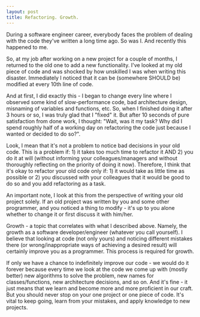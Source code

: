 ```yaml
---
layout: post
title: Refactoring. Growth.
---
```


During a software engineer career, everybody faces the problem of dealing with the code they've written a long time ago. So was I. And recently this happened to me. 

So, at my job after working on a new project for a couple of months, I returned to the old one to add a new functionality. I've looked at my old piece of code and was shocked by how unskilled I was when writing this disaster. Immediately I noticed that it can be (somewhere
SHOULD be) modified at every 10th line of code. 

And at first, I did exactly this - I began to change every line where I observed some kind of slow-performance code, bad architecture
design, misnaming of variables and functions, etc. So, when I finished doing it after 3 hours or so, I was truly glad that I "fixed" it.
But after 10 seconds of pure satisfaction from done work, I thought: "Wait, was it my task? Why did I spend roughly half of a working day
on refactoring the code just because I wanted or decided to do so?".

Look, I mean that it's not a problem to notice bad decisions in your old code. This is a problem if: 1) it takes too much time to 
refactor it AND 2) you do it at will (without informing your colleagues/managers and without thoroughly reflecting on the priority of 
doing it now). Therefore, I think that it's okay to refactor your old code only if: 1) it would take as little time as possible or 2) you
discussed with your colleagues that it would be good to do so and you add refactoring as a task.

An important note, I look at this from the perspective of writing your old project solely. If an old project was written by you and some
other programmer, and you noticed a thing to modify - it's up to you alone whether to change it or first discuss it with him/her.

Growth - a topic that correlates with what I described above. Namely, the growth as a software developer/engineer (whatever you call
yourself). I believe that looking at code (not only yours) and noticing different mistakes there (or wrong/inappropriate ways of 
achieving a desired result) will certainly improve you as a programmer. This process is required for growth.

If only we have a chance to indefinitely improve our code - we would do it forever because every time we look at the code we come up with
(mostly better) new algorithms to solve the problem, new names for classes/functions, new architecture decisions, and so on. And it's
fine - it just means that we learn and become more and more proficient in our craft. But you should never stop on your one project or one
piece of code. It's vital to keep going, learn from your mistakes, and apply knowledge to new projects.
